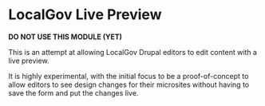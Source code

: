 # LocalGov Live Preview

**DO NOT USE THIS MODULE (YET)**

This is an attempt at allowing LocalGov Drupal editors to edit content with a live preview.

It is highly experimental, with the initial focus to be a proof-of-concept to allow editors to see design changes for their microsites without having to save the form and put the changes live.